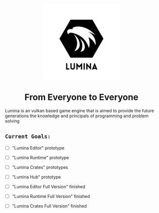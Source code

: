 <div align="center" style="display: flex; flex-direction: column; align-items: center;">
  <img width="50%" height="50%" alt="Light Mode" src="./docs/LuminaLogoLight.png">
  <picture style="width: 50%; height: 50%;">
    <source media="(prefers-color-scheme: dark)" srcset="./docs/LuminaLogoDark.png">
  </picture>
</div>


<h1 align="center">From Everyone to Everyone</h1>

<p>Lumina is an vulkan based game engine that is aimed to provide the future generations the knowledge and principals of programming and problem solving</p>

## ```Current Goals:```
- [ ] "Lumina Editor" prototype
- [ ] "Lumina Runtime" prototype
- [ ] "Lumina Crates" prototypes
- [ ] "Lumina Hub" prototype
- [ ] "Lumina Editor Full Version" finished
- [ ] "Lumina Runtime Full Version" finished
- [ ] "Lumina Crates Full Version" finished


